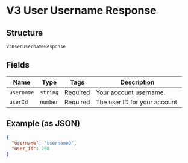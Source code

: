 
# V3 User Username Response

## Structure

`V3UserUsernameResponse`

## Fields

| Name | Type | Tags | Description |
|  --- | --- | --- | --- |
| `username` | `string` | Required | Your account username. |
| `userId` | `number` | Required | The user ID for your account. |

## Example (as JSON)

```json
{
  "username": "username0",
  "user_id": 208
}
```


